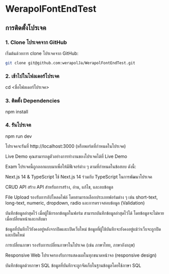 # WerapolFontEndTest


## การติดตั้งโปรเจค

### 1. Clone โปรเจคจาก GitHub
เริ่มต้นด้วยการ clone โปรเจคจาก GitHub:
```bash
git clone git@github.com:werapolJa/WerapolFontEndTest.git
```
### 2. เข้าไปในโฟลเดอร์โปรเจค
cd <ชื่อโฟลเดอร์โปรเจค>

### 3. ติดตั้ง Dependencies
npm install

### 4. รันโปรเจค
npm run dev


โปรเจคจะรันที่ http://localhost:3000 (หรือพอร์ตที่กำหนดในโปรเจค)

Live Demo
คุณสามารถดูตัวอย่างการทำงานของโปรเจคได้ที่ Live Demo

Exam
โปรเจคนี้ถูกออกแบบมาเพื่อให้มีฟีเจอร์ต่าง ๆ ตามที่กำหนดในข้อสอบ ดังนี้:

Next.js 14 & TypeScript
ใช้ Next.js 14 ร่วมกับ TypeScript ในการพัฒนาโปรเจค

CRUD API
สร้าง API สำหรับการสร้าง, อ่าน, แก้ไข, และลบข้อมูล

File Upload
รองรับการอัปโหลดไฟล์ โดยสามารถเลือกประเภทฟอร์มต่าง ๆ เช่น short-text, long-text, numeric, dropdown, radio และการตรวจสอบข้อมูล (Validation)

บันทึกข้อมูลล่าสุดไว้
เมื่อผู้ใช้กรอกข้อมูลในฟอร์ม สามารถบันทึกข้อมูลล่าสุดไว้ได้ โดยข้อมูลจะไม่หายเมื่อเปลี่ยนหน้าและกลับมา

ข้อมูลที่บันทึกไว้ยังคงอยู่หลังจากปิดและเปิดเว็บใหม่
ข้อมูลที่ผู้ใช้บันทึกจะยังคงอยู่แม้ว่าเว็บจะถูกปิดและเปิดใหม่

การเปลี่ยนภาษา
รองรับการเปลี่ยนภาษาในโปรเจค (เช่น ภาษาไทย, ภาษาอังกฤษ)

Responsive Web
โปรเจครองรับการแสดงผลในทุกขนาดหน้าจอ (responsive design)

บันทึกข้อมูลด้วยภาษา SQL
ข้อมูลที่บันทึกจะถูกจัดเก็บในฐานข้อมูลโดยใช้ภาษา SQL



